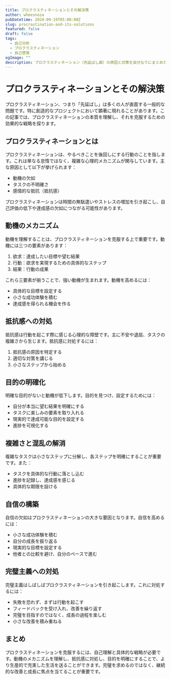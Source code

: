 ```yaml
---
title: プロクラスティネーションとその解決策
author: wheesnoza
pubDatetime: 2024-09-19T05:00:00Z
slug: procrastination-and-its-solutions
featured: false
draft: false
tags:
  - 自己分析
  - プロクラスティネーション
  - 自己啓発
ogImage: ""
description: プロクラスティネーション（先延ばし癖）の原因と対策を自分なりにまとめた情報をご紹介します。やる気の出し方や自信のつけ方など、日常生活に活かせる実践的な方法を共有します。
---
```


# プロクラスティネーションとその解決策

プロクラスティネーション、つまり「先延ばし」は多くの人が直面する一般的な問題です。特に創造的なプロジェクトにおいて顕著に現れることがあります。この記事では、プロクラスティネーションの本質を理解し、それを克服するための効果的な戦略を探ります。

## プロクラスティネーションとは

プロクラスティネーションは、やるべきことを後回しにする行動のことを指します。これは単なる怠惰ではなく、複雑な心理的メカニズムが関与しています。主な原因として以下が挙げられます：

- 動機の欠如
- タスクの不明確さ
- 感情的な抵抗（抵抗感）

プロクラスティネーションは時間の無駄遣いやストレスの増加を引き起こし、自己評価の低下や達成感の欠如につながる可能性があります。

## 動機のメカニズム

動機を理解することは、プロクラスティネーションを克服する上で重要です。動機には三つの要素があります：

1. 欲求：達成したい目標や望む結果
2. 行動：欲求を実現するための具体的なステップ
3. 結果：行動の成果

これら三要素が揃うことで、強い動機が生まれます。動機を高めるには：

- 具体的な目標を設定する
- 小さな成功体験を積む
- 達成感を得られる機会を作る

## 抵抗感への対処

抵抗感は行動を起こす際に感じる心理的な障壁です。主に不安や退屈、タスクの複雑さから生じます。抵抗感に対処するには：

1. 抵抗感の原因を特定する
2. 適切な対策を講じる
3. 小さなステップから始める

## 目的の明確化

明確な目的がないと動機が低下します。目的を見つけ、設定するためには：

- 自分が本当に望む結果を明確にする
- タスクに楽しみの要素を取り入れる
- 現実的で達成可能な目的を設定する
- 進捗を可視化する

## 複雑さと混乱の解消

複雑なタスクは小さなステップに分解し、各ステップを明確にすることが重要です。また：

- タスクを具体的な行動に落とし込む
- 進捗を記録し、達成感を感じる
- 具体的な期限を設ける

## 自信の構築

自信の欠如はプロクラスティネーションの大きな要因となります。自信を高めるには：

- 小さな成功体験を積む
- 自分の成長を振り返る
- 現実的な目標を設定する
- 他者との比較を避け、自分のペースで進む

## 完璧主義への対処

完璧主義はしばしばプロクラスティネーションを引き起こします。これに対処するには：

- 失敗を恐れず、まずは行動を起こす
- フィードバックを受け入れ、改善を繰り返す
- 完璧を目指すのではなく、成長の過程を楽しむ
- 小さな改善を積み重ねる

## まとめ

プロクラスティネーションを克服するには、自己理解と具体的な戦略が必要です。動機のメカニズムを理解し、抵抗感に対処し、目的を明確にすることで、より生産的で充実した生活を送ることができます。完璧を求めるのではなく、継続的な改善と成長に焦点を当てることが重要です。
